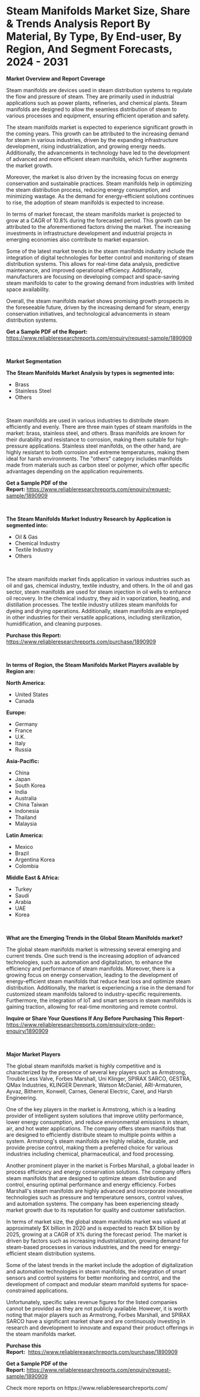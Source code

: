 <p><h1>Steam Manifolds Market Size, Share & Trends Analysis Report By Material, By Type, By End-user, By Region, And Segment Forecasts, 2024 - 2031</h1></p><p><strong>Market Overview and Report Coverage</strong></p>
<p><p>Steam manifolds are devices used in steam distribution systems to regulate the flow and pressure of steam. They are primarily used in industrial applications such as power plants, refineries, and chemical plants. Steam manifolds are designed to allow the seamless distribution of steam to various processes and equipment, ensuring efficient operation and safety.</p><p>The steam manifolds market is expected to experience significant growth in the coming years. This growth can be attributed to the increasing demand for steam in various industries, driven by the expanding infrastructure development, rising industrialization, and growing energy needs. Additionally, the advancements in technology have led to the development of advanced and more efficient steam manifolds, which further augments the market growth.</p><p>Moreover, the market is also driven by the increasing focus on energy conservation and sustainable practices. Steam manifolds help in optimizing the steam distribution process, reducing energy consumption, and minimizing wastage. As the demand for energy-efficient solutions continues to rise, the adoption of steam manifolds is expected to increase.</p><p>In terms of market forecast, the steam manifolds market is projected to grow at a CAGR of 10.8% during the forecasted period. This growth can be attributed to the aforementioned factors driving the market. The increasing investments in infrastructure development and industrial projects in emerging economies also contribute to market expansion.</p><p>Some of the latest market trends in the steam manifolds industry include the integration of digital technologies for better control and monitoring of steam distribution systems. This allows for real-time data analysis, predictive maintenance, and improved operational efficiency. Additionally, manufacturers are focusing on developing compact and space-saving steam manifolds to cater to the growing demand from industries with limited space availability.</p><p>Overall, the steam manifolds market shows promising growth prospects in the foreseeable future, driven by the increasing demand for steam, energy conservation initiatives, and technological advancements in steam distribution systems.</p></p>
<p><strong>Get a Sample PDF of the Report:</strong> <a href="https://www.reliableresearchreports.com/enquiry/request-sample/1890909">https://www.reliableresearchreports.com/enquiry/request-sample/1890909</a></p>
<p>&nbsp;</p>
<p><strong>Market Segmentation</strong></p>
<p><strong>The Steam Manifolds Market Analysis by types is segmented into:</strong></p>
<p><ul><li>Brass</li><li>Stainless Steel</li><li>Others</li></ul></p>
<p>&nbsp;</p>
<p><p>Steam manifolds are used in various industries to distribute steam efficiently and evenly. There are three main types of steam manifolds in the market: brass, stainless steel, and others. Brass manifolds are known for their durability and resistance to corrosion, making them suitable for high-pressure applications. Stainless steel manifolds, on the other hand, are highly resistant to both corrosion and extreme temperatures, making them ideal for harsh environments. The "others" category includes manifolds made from materials such as carbon steel or polymer, which offer specific advantages depending on the application requirements.</p></p>
<p><strong>Get a Sample PDF of the Report:</strong>&nbsp;<a href="https://www.reliableresearchreports.com/enquiry/request-sample/1890909">https://www.reliableresearchreports.com/enquiry/request-sample/1890909</a></p>
<p>&nbsp;</p>
<p><strong>The Steam Manifolds Market Industry Research by Application is segmented into:</strong></p>
<p><ul><li>Oil & Gas</li><li>Chemical Industry</li><li>Textile Industry</li><li>Others</li></ul></p>
<p>&nbsp;</p>
<p><p>The steam manifolds market finds application in various industries such as oil and gas, chemical industry, textile industry, and others. In the oil and gas sector, steam manifolds are used for steam injection in oil wells to enhance oil recovery. In the chemical industry, they aid in vaporization, heating, and distillation processes. The textile industry utilizes steam manifolds for dyeing and drying operations. Additionally, steam manifolds are employed in other industries for their versatile applications, including sterilization, humidification, and cleaning purposes.</p></p>
<p><strong>Purchase this Report:</strong>&nbsp; <a href="https://www.reliableresearchreports.com/purchase/1890909">https://www.reliableresearchreports.com/purchase/1890909</a></p>
<p>&nbsp;</p>
<p><strong>In terms of Region, the Steam Manifolds Market Players available by Region are:</strong></p>
<p>
    <p> <strong> North America: </strong>
        <ul>
            <li>United States</li>
            <li>Canada</li>
        </ul>
        </p> 
    <p> <strong> Europe: </strong>
        <ul>
            <li>Germany</li>
            <li>France</li>
            <li>U.K.</li>
            <li>Italy</li>
            <li>Russia</li>
        </ul>
        </p> 
    <p> <strong> Asia-Pacific: </strong>
        <ul>
            <li>China</li>
            <li>Japan</li>
            <li>South Korea</li>
            <li>India</li>
            <li>Australia</li>
            <li>China Taiwan</li>
            <li>Indonesia</li>
            <li>Thailand</li>
            <li>Malaysia</li>
        </ul>
        </p> 
    <p> <strong> Latin America: </strong>
        <ul>
            <li>Mexico</li>
            <li>Brazil</li>
            <li>Argentina Korea</li>
            <li>Colombia</li>
        </ul>
        </p> 
    <p> <strong> Middle East & Africa: </strong>
        <ul>
            <li>Turkey</li>
            <li>Saudi</li>
            <li>Arabia</li>
            <li>UAE</li>
            <li>Korea</li>
        </ul>
    </p>
    </p>
<p>&nbsp;</p>
<p><strong>What are the Emerging Trends in the Global Steam Manifolds market?</strong></p>
<p><p>The global steam manifolds market is witnessing several emerging and current trends. One such trend is the increasing adoption of advanced technologies, such as automation and digitalization, to enhance the efficiency and performance of steam manifolds. Moreover, there is a growing focus on energy conservation, leading to the development of energy-efficient steam manifolds that reduce heat loss and optimize steam distribution. Additionally, the market is experiencing a rise in the demand for customized steam manifolds tailored to industry-specific requirements. Furthermore, the integration of IoT and smart sensors in steam manifolds is gaining traction, allowing for real-time monitoring and remote control.</p></p>
<p><strong>Inquire or Share Your Questions If Any Before Purchasing This Report</strong>- <a href="https://www.reliableresearchreports.com/enquiry/pre-order-enquiry/1890909">https://www.reliableresearchreports.com/enquiry/pre-order-enquiry/1890909</a></p>
<p>&nbsp;</p>
<p><strong>Major Market Players</strong></p>
<p><p>The global steam manifolds market is highly competitive and is characterized by the presence of several key players such as Armstrong, Trouble Less Valve, Forbes Marshall, Uni Klinger, SPIRAX SARCO, GESTRA, QMax Industries, KLINGER Denmark, Watson McDaniel, ARI-Armaturen, Ayvaz, Bitherm, Konwell, Carnes, General Electric, Carel, and Harsh Engineering. </p><p>One of the key players in the market is Armstrong, which is a leading provider of intelligent system solutions that improve utility performance, lower energy consumption, and reduce environmental emissions in steam, air, and hot water applications. The company offers steam manifolds that are designed to efficiently distribute steam to multiple points within a system. Armstrong's steam manifolds are highly reliable, durable, and provide precise control, making them a preferred choice for various industries including chemical, pharmaceutical, and food processing.</p><p>Another prominent player in the market is Forbes Marshall, a global leader in process efficiency and energy conservation solutions. The company offers steam manifolds that are designed to optimize steam distribution and control, ensuring optimal performance and energy efficiency. Forbes Marshall's steam manifolds are highly advanced and incorporate innovative technologies such as pressure and temperature sensors, control valves, and automation systems. The company has been experiencing steady market growth due to its reputation for quality and customer satisfaction.</p><p>In terms of market size, the global steam manifolds market was valued at approximately $X billion in 2020 and is expected to reach $X billion by 2025, growing at a CAGR of X% during the forecast period. The market is driven by factors such as increasing industrialization, growing demand for steam-based processes in various industries, and the need for energy-efficient steam distribution systems.</p><p>Some of the latest trends in the market include the adoption of digitalization and automation technologies in steam manifolds, the integration of smart sensors and control systems for better monitoring and control, and the development of compact and modular steam manifold systems for space-constrained applications.</p><p>Unfortunately, specific sales revenue figures for the listed companies cannot be provided as they are not publicly available. However, it is worth noting that major players such as Armstrong, Forbes Marshall, and SPIRAX SARCO have a significant market share and are continuously investing in research and development to innovate and expand their product offerings in the steam manifolds market.</p></p>
<p><strong>Purchase this Report:</strong>&nbsp;&nbsp;<a href="https://www.reliableresearchreports.com/purchase/1890909">https://www.reliableresearchreports.com/purchase/1890909</a></p>
<p></p>
<p><strong>Get a Sample PDF of the Report:</strong>&nbsp;<a href="https://www.reliableresearchreports.com/enquiry/request-sample/1890909">https://www.reliableresearchreports.com/enquiry/request-sample/1890909</a></p>
<p>Check more reports on https://www.reliableresearchreports.com/</p>